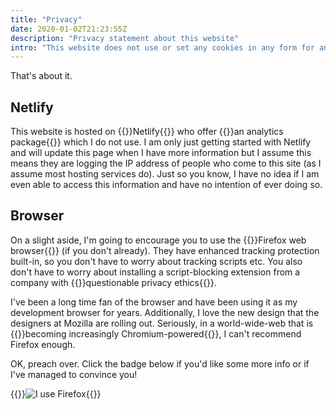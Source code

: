 ```yaml
---
title: "Privacy"
date: 2020-01-02T21:23:55Z
description: "Privacy statement about this website"
intro: "This website does not use or set any cookies in any form for analytics or any other purpose."
---
```


That's about it.

## Netlify

This website is hosted on {{<external-link href="https://www.netlify.com/">}}Netlify{{</external-link>}} who offer {{<external-link href="https://www.netlify.com/products/analytics/">}}an analytics package{{</external-link>}} which I do not use. I am only just getting started with Netlify and will update this page when I have more information but I assume this means they are logging the IP address of people who come to this site (as I assume most hosting services do). Just so you know, I have no idea if I am even able to access this information and have no intention of ever doing so.

## Browser

On a slight aside, I'm going to encourage you to use the {{<external-link href="">}}Firefox web browser{{</external-link>}} (if you don't already). They have enhanced tracking protection built-in, so you don't have to worry about tracking scripts etc. You also don't have to worry about installing a script-blocking extension from a company with {{<external-link href="https://www.wired.com/2016/03/heres-how-that-adblocker-youre-using-makes-money/">}}questionable privacy ethics{{</external-link>}}.

I've been a long time fan of the browser and have been using it as my development browser for years. Additionally, I love the new design that the designers at Mozilla are rolling out. Seriously, in a world-wide-web that is {{<external-link href="https://css-tricks.com/browser-diversity-commentary-regarding-the-edge-news/">}}becoming increasingly Chromium-powered{{</external-link>}}, I can't recommend Firefox enough.

OK, preach over. Click the badge below if you'd like some more info or if I've managed to convince you!

{{<external-link href="https://www.mozilla.org/firefox/this-browser-comes-highly-recommended/?utm_source=devs-for.firefox.com&utm_medium=referral&utm_campaign=devs-for-firefox&utm_content=I-Use-Firefox" title="I use Firefox">}}![I use Firefox](https://code.cdn.mozilla.net/for-firefox/badges/assets/I-Use-Firefox.png){{</external-link>}}